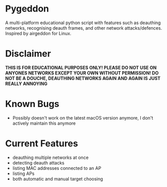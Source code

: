 # Pygeddon

A multi-platform educational python script with features such as deauthing networks, recognising deauth frames, and other network attacks/defences. Inspired by airgeddon for Linux.

# Disclaimer

**THIS IS FOR EDUCATIONAL PURPOSES ONLY! PLEASE DO NOT USE ON ANYONES NETWORKS EXCEPT YOUR OWN WITHOUT PERMISSION! DO NOT BE A DOUCHE, DEAUTHING NETWORKS AGAIN AND AGAIN IS JUST REALLY ANNOYING**

# Known Bugs

- Possibly doesn't work on the latest macOS version anymore, I don't actively maintain this anymore

# Current Features

- deauthing multiple networks at once
- detecting deauth attacks
- listing MAC addresses connected to an AP
- listing APs
- both automatic and manual target choosing
